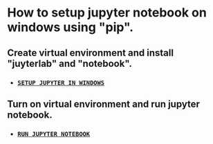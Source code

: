# How to setup jupyter notebook on windows using "pip".
## Create virtual environment and install "juyterlab" and "notebook".
* ### [`SETUP JUPYTER IN WINDOWS`](https://github.com/KeshavAbhishek/jupyterNotebook/blob/master/setupJupyterWindows.bat)
## Turn on virtual environment and run jupyter notebook.
* ### [`RUN JUPYTER NOTEBOOK`](https://drive.google.com/file/d/16vaTsZUNfHuekbT06CKXGf6YQ5JAzm6t/view?usp=share_link)
